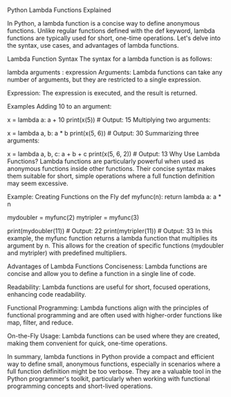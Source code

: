 Python Lambda Functions Explained

In Python, a lambda function is a concise way to define anonymous functions. Unlike regular functions defined with the def keyword, lambda functions are typically used for short, one-time operations. Let's delve into the syntax, use cases, and advantages of lambda functions.

Lambda Function Syntax
The syntax for a lambda function is as follows:

lambda arguments : expression
Arguments: Lambda functions can take any number of arguments, but they are restricted to a single expression.

Expression: The expression is executed, and the result is returned.

Examples
Adding 10 to an argument:

x = lambda a: a + 10
print(x(5))  # Output: 15
Multiplying two arguments:

x = lambda a, b: a * b
print(x(5, 6))  # Output: 30
Summarizing three arguments:

x = lambda a, b, c: a + b + c
print(x(5, 6, 2))  # Output: 13
Why Use Lambda Functions?
Lambda functions are particularly powerful when used as anonymous functions inside other functions. Their concise syntax makes them suitable for short, simple operations where a full function definition may seem excessive.

Example: Creating Functions on the Fly
def myfunc(n):
  return lambda a: a * n

mydoubler = myfunc(2)
mytripler = myfunc(3)

print(mydoubler(11))  # Output: 22
print(mytripler(11))  # Output: 33
In this example, the myfunc function returns a lambda function that multiplies its argument by n. This allows for the creation of specific functions (mydoubler and mytripler) with predefined multipliers.

Advantages of Lambda Functions
Conciseness: Lambda functions are concise and allow you to define a function in a single line of code.

Readability: Lambda functions are useful for short, focused operations, enhancing code readability.

Functional Programming: Lambda functions align with the principles of functional programming and are often used with higher-order functions like map, filter, and reduce.

On-the-Fly Usage: Lambda functions can be used where they are created, making them convenient for quick, one-time operations.

In summary, lambda functions in Python provide a compact and efficient way to define small, anonymous functions, especially in scenarios where a full function definition might be too verbose. They are a valuable tool in the Python programmer's toolkit, particularly when working with functional programming concepts and short-lived operations.